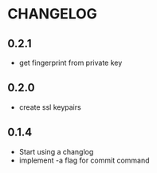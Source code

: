# CHANGELOG

## 0.2.1

- get fingerprint from private key

## 0.2.0

- create ssl keypairs

## 0.1.4

- Start using a changlog
- implement -a flag for commit command
